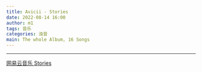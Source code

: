 ```yaml
---
title: Avicii - Stories
date: 2022-08-14 16:00
author: m1
tags: 音乐
categories: 浊音
main: The whole Album, 16 Songs
---
```


<link rel="stylesheet" href="/css/APlayer.min.css">
<div id="aplayer"></div>
<script src="/js/APlayer.min.js"></script>
<script>
    const ap = new APlayer({
    container: document.getElementById('aplayer'),
    lrcType: 3,
    loop: 'none',
    audio: [
        {
        name: 'Waiting For Love',
        artist: 'Avicii',
        url: '01 Waiting For Love.m4a',
        cover: 'Cover.jpg',
        lrc: '01 Waiting For Love.lrc',
        },
        {
        name: 'Talk To Myself',
        artist: 'Avicii',
        url: '02 Talk To Myself.m4a',
        cover: 'Cover.jpg',
        lrc: '02 Talk To Myself.lrc',
        },
        {
        name: 'Touch Me',
        artist: 'Avicii',
        url: '03 Touch Me.m4a',
        cover: 'Cover.jpg',
        lrc: '03 Touch Me.lrc',
        },
        {
        name: 'Ten More Days',
        artist: 'Avicii',
        url: '04 Ten More Days.m4a',
        cover: 'Cover.jpg',
        lrc: '04 Ten More Days.lrc',
        },
        {
        name: 'For A Better Day',
        artist: 'Avicii',
        url: '05 For A Better Day.m4a',
        cover: 'Cover.jpg',
        lrc: '05 For A Better Day.lrc',
        },
        {
        name: 'Broken Arrows',
        artist: 'Avicii',
        url: '06 Broken Arrows.m4a',
        cover: 'Cover.jpg',
        lrc: '06 Broken Arrows.lrc',
        },
        {
        name: 'True Believer',
        artist: 'Avicii',
        url: '07 True Believer.m4a',
        cover: 'Cover.jpg',
        lrc: '07 True Believer.lrc',
        },
        {
        name: 'City Lights',
        artist: 'Avicii',
        url: '08 City Lights.m4a',
        cover: 'Cover.jpg',
        lrc: '08 City Lights.lrc',
        },
        {
        name: 'Pure Grinding',
        artist: 'Avicii',
        url: '09 Pure Grinding.m4a',
        cover: 'Cover.jpg',
        lrc: '09 Pure Grinding.lrc',
        },
        {
        name: 'Sunset Jesus',
        artist: 'Avicii',
        url: '10 Sunset Jesus.m4a',
        cover: 'Cover.jpg',
        lrc: '10 Sunset Jesus.lrc',
        },
        {
        name: 'Can\'t Catch Me',
        artist: 'Avicii',
        url: '11 Can\'t Catch Me.m4a',
        cover: 'Cover.jpg',
        lrc: '11 Can\'t Catch Me.lrc',
        },
        {
        name: 'Somewhere In Stockholm',
        artist: 'Avicii',
        url: '12 Somewhere In Stockholm.m4a',
        cover: 'Cover.jpg',
        lrc: '12 Somewhere In Stockholm.lrc',
        },
        {
        name: 'Trouble',
        artist: 'Avicii',
        url: '13 Trouble.m4a',
        cover: 'Cover.jpg',
        lrc: '13 Trouble.lrc',
        },
        {
        name: 'Gonna Love Ya',
        artist: 'Avicii',
        url: '14 Gonna Love Ya.m4a',
        cover: 'Cover.jpg',
        lrc: '14 Gonna Love Ya.lrc',
        },
        {
        name: 'The Days',
        artist: 'Avicii',
        url: '15 The Days.m4a',
        cover: 'Cover.jpg',
        lrc: '15 The Days.lrc',
        },
        {
        name: 'The Nights',
        artist: 'Avicii',
        url: '16 The Nights.m4a',
        cover: 'Cover.jpg',
        lrc: '16 The Nights.lrc',
        }
    ]
});
</script>

---

[网易云音乐 Stories](https://music.163.com/#/album?id=3275639)